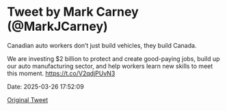 # Tweet by Mark Carney (@MarkJCarney)

Canadian auto workers don’t just build vehicles, they build Canada.

We are investing $2 billion to protect and create good-paying jobs, build up our auto manufacturing sector, and help workers learn new skills to meet this moment. https://t.co/V2qdjPUvN3

Date: 2025-03-26 17:52:09

[Original Tweet](https://x.com/MarkJCarney/status/1904954540534747455)
